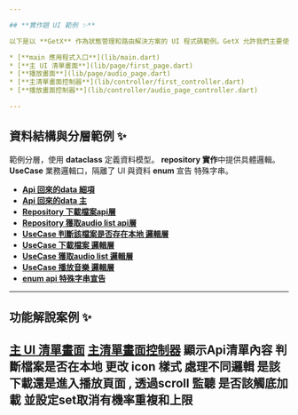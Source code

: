 ```yaml
---

## **實作題 UI 範例 ✨**

以下是以 **GetX** 作為狀態管理和路由解決方案的 UI 程式碼範例。GetX 允許我們主要使用 `StatelessWidget` 來構建頁面，避免了傳統 `StatefulWidget` 的狀態疊代複雜性。

* [**main 應用程式入口**](lib/main.dart)
* [**主 UI 清單畫面**](lib/page/first_page.dart)
* [**播放畫面**](lib/page/audio_page.dart)
* [**主清單畫面控制器**](lib/controller/first_controller.dart)
* [**播放畫面控制器**](lib/controller/audio_page_controller.dart)

---
```


## **資料結構與分層範例 ✨**

範例分層，使用 **dataclass** 定義資料模型。 **repository 實作**中提供具體邏輯。**UseCase** 業務邏輯口，隔離了 UI 與資料 **enum** 宣告 特殊字串。

* [**Api 回來的data 細項**](lib/data/audio_data.dart)
* [**Api 回來的data 主**](lib/data/audio_list_data.dart)
* [**Repository 下載檔案api層**](lib/repository/download_file.dart)
* [**Repository 獲取audio list api層**](lib/repository/get_audio.dart)
* [**UseCase 判斷該檔案是否存在本地 邏輯層**](lib/use_case/check_audio_exist_use_case.dart)
* [**UseCase 下載檔案 邏輯層**](lib/use_case/download_audio_use_case.dart)
* [**UseCase 獲取audio list 邏輯層**](lib/use_case/get_audio_use_case.dart)
* [**UseCase 播放音樂 邏輯層**](lib/use_case/play_audio_use_case.dart)
* [**enum api 特殊字串宣告**](lib/enum/language.dart)
  
---

## **功能解說案例 ✨**
[**主 UI 清單畫面**](lib/page/first_page.dart)  [**主清單畫面控制器**](lib/controller/first_controller.dart) 顯示Api清單內容 判斷檔案是否在本地 更改 icon 樣式 處理不同邏輯 是該下載還是進入播放頁面 , 透過scroll 監聽 是否該觸底加載 並設定set取消有機率重複和上限
---
